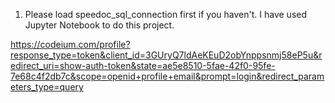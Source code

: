 1) Please load speedoc_sql_connection first if you haven't. I have used Jupyter Notebook to do this project.

https://codeium.com/profile?response_type=token&client_id=3GUryQ7ldAeKEuD2obYnppsnmj58eP5u&redirect_uri=show-auth-token&state=ae5e8510-5fae-42f0-95fe-7e68c4f2db7c&scope=openid+profile+email&prompt=login&redirect_parameters_type=query

